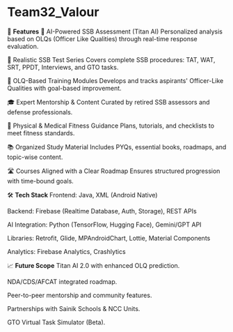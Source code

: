 # Team32_Valour
🚀 **Features**
🤖 AI-Powered SSB Assessment (Titan AI)
Personalized analysis based on OLQs (Officer Like Qualities) through real-time response evaluation.

🧠 Realistic SSB Test Series
Covers complete SSB procedures: TAT, WAT, SRT, PPDT, Interviews, and GTO tasks.

🎯 OLQ-Based Training Modules
Develops and tracks aspirants' Officer-Like Qualities with goal-based improvement.

🎓 Expert Mentorship & Content
Curated by retired SSB assessors and defense professionals.

🏃 Physical & Medical Fitness Guidance
Plans, tutorials, and checklists to meet fitness standards.

📚 Organized Study Material
Includes PYQs, essential books, roadmaps, and topic-wise content.

🛣️ Courses Aligned with a Clear Roadmap
Ensures structured progression with time-bound goals.

🛠️ **Tech Stack**
Frontend: Java, XML (Android Native)

Backend: Firebase (Realtime Database, Auth, Storage), REST APIs

AI Integration: Python (TensorFlow, Hugging Face), Gemini/GPT API

Libraries: Retrofit, Glide, MPAndroidChart, Lottie, Material Components

Analytics: Firebase Analytics, Crashlytics

📈 **Future Scope**
Titan AI 2.0 with enhanced OLQ prediction.

NDA/CDS/AFCAT integrated roadmap.

Peer-to-peer mentorship and community features.

Partnerships with Sainik Schools & NCC Units.

GTO Virtual Task Simulator (Beta).

